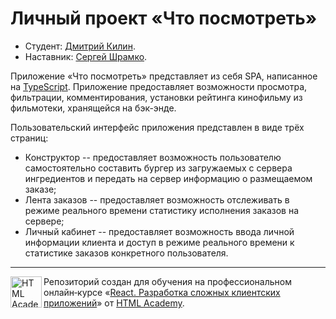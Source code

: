# Личный проект «Что посмотреть»

* Студент: [Дмитрий Килин](https://up.htmlacademy.ru/react/8/user/997093).
* Наставник: [Сергей Шрамко](https://htmlacademy.ru/profile/id852139).

Приложение «Что посмотреть» представляет из себя SPA, написанное на [TypeScript](https://www.typescriptlang.org). Приложение предоставляет возможности просмотра, фильтрации, комментирования, установки рейтинга кинофильму из фильмотеки, хранящейся на бэк-энде.

Пользовательский интерфейс приложения представлен в виде трёх страниц:
- Конструктор -- предоставляет возможность пользователю самостоятельно составить бургер из загружаемых с сервера ингредиентов и передать на сервер информацию о размещаемом заказе;
- Лента заказов -- предоставляет возможность отслеживать в режиме реального времени статистику исполнения заказов на сервере;
- Личный кабинет -- предоставляет возможность ввода личной информации клиента и доступ в режиме реального времени к статистике заказов конкретного пользователя.

---

<a href="https://htmlacademy.ru/intensive/react"><img align="left" width="50" height="50" title="HTML Academy" src="https://up.htmlacademy.ru/static/img/intensive/react/logo-for-github.png"></a>

Репозиторий создан для обучения на профессиональном онлайн‑курсе «[React. Разработка сложных клиентских приложений](https://htmlacademy.ru/intensive/react)» от [HTML Academy](https://htmlacademy.ru).
